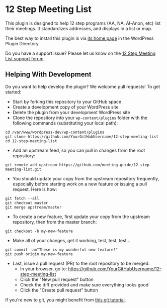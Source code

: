 12 Step Meeting List
====================

This plugin is designed to help 12 step programs (AA, NA, Al-Anon, etc) list their meetings. It standardizes addresses, and displays in a list or map.

The best way to install this plugin is via [its home page](https://wordpress.org/plugins/12-step-meeting-list/) in the WordPress Plugin Directory.

Do you have a support issue? Please let us know on the [12 Step Meeting List support forum](https://wordpress.org/support/plugin/12-step-meeting-list/).

## Helping With Development

Do you want to help develop the plugin? We welcome pull requests! To get started:

* Start by forking this repository to your GitHub space
* Create a development copy of your WordPress site
* Delete the plugin from your development WordPress site
* Clone the repository into your `wp-content/plugins` folder with the following commands (substituting your local path):

```
cd /var/www/wordpress-dev/wp-content/plugins
git clone https://github.com/YourGitHubUsername/12-step-meeting-list
cd 12-step-meeting-list
```

* Add an upstream feed, so you can pull in changes from the root repository:

```
git remote add upstream https://github.com/meeting-guide/12-step-meeting-list.git
````

* You should update your copy from the upstream repository frequently, especially before starting work on a new feature or issuing a pull request. Here is how:

```
git fetch --all
git checkout master
git merge upstream/master
```

* To create a new feature, first update your copy from the upstream repository, then from the master branch:

```
git checkout -b my-new-feature
```

* Make all of your changes, get it working, test, test, test...

```
git commit -am"These is my wonderful new feature!"
git push origin my-new-feature
```

* Last, issue a pull request (PR) to the root repository to be merged.
    * In your browser, go to: https://github.com/YourGitHubUsername/12-step-meeting-list
    * Click the "New pull request" button
    * Check the diff provided and make sure everything looks good
    * Click the "Create pull request" button

If you're new to git, you might benefit from [this git tutorial](https://git-scm.com/book/en/v2).

